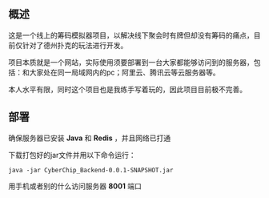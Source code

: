 ## 概述
这是一个线上的筹码模拟器项目，以解决线下聚会时有牌但却没有筹码的痛点，目前仅针对了德州扑克的玩法进行开发。

项目本质就是一个网站，实际使用须要部署到一台大家都能够访问到的服务器，包括：和大家处在同一局域网内的pc；阿里云、腾讯云等云服务器等。

本人水平有限，同时这个项目也是我练手写着玩的，因此项目目前极不完善。

## 部署
确保服务器已安装 **Java** 和 **Redis** ，并且网络已打通

下载打包好的jar文件并用以下命令运行：

```
java -jar CyberChip_Backend-0.0.1-SNAPSHOT.jar
```

用手机或者别的什么访问服务器 **8001** 端口